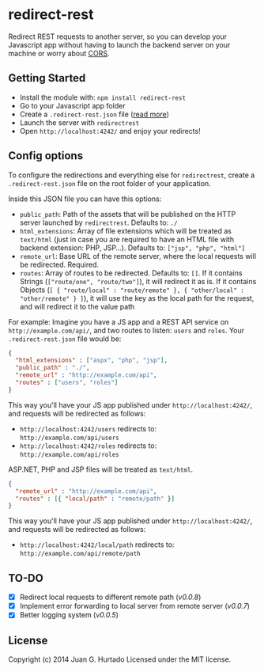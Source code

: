 # redirect-rest

Redirect REST requests to another server, so you can develop your Javascript app without having to launch the backend server on your machine or worry about [CORS](http://en.wikipedia.org/wiki/Cross-origin_resource_sharing).

## Getting Started

- Install the module with: `npm install redirect-rest`
- Go to your Javascript app folder
- Create a `.redirect-rest.json` file ([read more](#config-options))
- Launch the server with `redirectrest`
- Open `http://localhost:4242/` and enjoy your redirects!

## Config options

To configure the redirections and everything else for `redirectrest`, create a `.redirect-rest.json` file on the root folder of your application.

Inside this JSON file you can have this options:

- `public_path`: Path of the assets that will be published on the HTTP server launched by `redirectrest`. Defaults to: `./`
- `html_extensions`: Array of file extensions which will be treated as `text/html` (just in case you are required to have an HTML file with backend extension: PHP, JSP…). Defaults to: `["jsp", "php", "html"]`
- `remote_url`: Base URL of the remote server, where the local requests will be redirected. Required.
- `routes`: Array of routes to be redirected. Defaults to: `[]`. If it contains Strings (`["route/one", "route/two"]`), it will redirect it as is. If it contains Objects (`[ { "route/local" : "route/remote" }, { "other/local" : "other/remote" } ]`), it will use the key as the local path for the request, and will redirect it to the value path

For example: Imagine you have a JS app and a REST API service on `http://example.com/api/`, and two routes to listen: `users` and `roles`. Your `.redirect-rest.json` file would be:

```json
{
  "html_extensions" : ["aspx", "php", "jsp"],
  "public_path" : "./",
  "remote_url" : "http://example.com/api",
  "routes" : ["users", "roles"]
}
```

This way you'll have your JS app published under `http://localhost:4242/`, and requests will be redirected as follows:

- `http://localhost:4242/users` redirects to: `http://example.com/api/users`
- `http://localhost:4242/roles` redirects to: `http://example.com/api/roles`

ASP.NET, PHP and JSP files will be treated as `text/html`.

```json
{
  "remote_url" : "http://example.com/api",
  "routes" : [{ "local/path" : "remote/path" }]
}
```

This way you'll have your JS app published under `http://localhost:4242/`, and requests will be redirected as follows:

- `http://localhost:4242/local/path` redirects to: `http://example.com/api/remote/path`

## TO-DO

- [x] Redirect local requests to different remote path (_v0.0.8_)
- [x] Implement error forwarding to local server from remote server (_v0.0.7_)
- [x] Better logging system (_v0.0.5_)

## License

Copyright (c) 2014 Juan G. Hurtado
Licensed under the MIT license.
